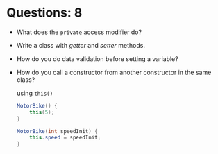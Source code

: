 # Questions: 8

- What does the `private` access modifier do?
- Write a class with *getter* and *setter* methods.
- How do you do data validation before setting a variable?
- How do you call a constructor from another constructor in the same class?

    using `this()`

    ```java
    MotorBike() {
    	this(5);
    }

    MotorBike(int speedInit) {
    	this.speed = speedInit;
    }
    ```